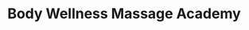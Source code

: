 ---
title: "Body Wellness Massage Academy"
url: /conway/body-wellness-massage-academy/
shop: massage
---